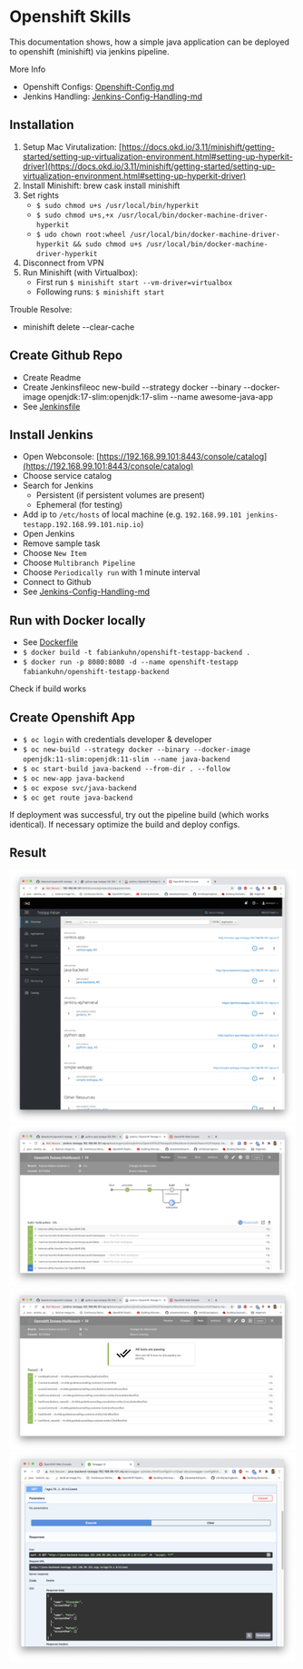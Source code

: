 # Openshift Skills
This documentation shows, how a simple java application can be deployed to openshift (minishift) via jenkins pipeline.

More Info
- Openshift Configs: [Openshift-Config.md](_docs/Openshift-Config.md)
- Jenkins Handling: [Jenkins-Config-Handling-md](_docs/Jenkins-Config-Handling.md)

## Installation
1. Setup Mac Virutalization: [https://docs.okd.io/3.11/minishift/getting-started/setting-up-virtualization-environment.html#setting-up-hyperkit-driver](https://docs.okd.io/3.11/minishift/getting-started/setting-up-virtualization-environment.html#setting-up-hyperkit-driver)
2. Install Minishift: brew cask install minishift
3. Set rights
	- `$ sudo chmod u+s /usr/local/bin/hyperkit`
	- `$ sudo chmod u+s,+x /usr/local/bin/docker-machine-driver-hyperkit`
	- `$ udo chown root:wheel /usr/local/bin/docker-machine-driver-hyperkit && sudo chmod u+s /usr/local/bin/docker-machine-driver-hyperkit`
4. Disconnect from VPN
5. Run Minishift (with Virtualbox): 
   - First run `$ minishift start --vm-driver=virtualbox` 
   - Following runs: `$ minishift start`
   
Trouble Resolve:
- minishift delete --clear-cache

## Create Github Repo
- Create Readme
- Create Jenkinsfileoc new-build --strategy docker --binary --docker-image openjdk:17-slim:openjdk:17-slim --name awesome-java-app
- See [Jenkinsfile](Jenkinsfile)

## Install Jenkins
- Open Webconsole: [https://192.168.99.101:8443/console/catalog](https://192.168.99.101:8443/console/catalog)
- Choose service catalog
- Search for Jenkins
    - Persistent (if persistent volumes are present)
    - Ephemeral (for testing)
- Add ip to `/etc/hosts` of local machine (e.g. `192.168.99.101 jenkins-testapp.192.168.99.101.nip.io`)
- Open Jenkins
- Remove sample task
- Choose `New Item`
- Choose `Multibranch Pipeline`
- Choose `Periodically run` with 1 minute interval
- Connect to Github
- See [Jenkins-Config-Handling-md](_docs/Jenkins-Config-Handling.md)

## Run with Docker locally
- See [Dockerfile](backend/Dockerfile)
- `$ docker build -t fabiankuhn/openshift-testapp-backend .`
- `$ docker run -p 8080:8080 -d --name openshift-testapp fabiankuhn/openshift-testapp-backend`

Check if build works

## Create Openshift App
- `$ oc login` with credentials developer & developer
- `$ oc new-build --strategy docker --binary --docker-image openjdk:11-slim:openjdk:11-slim --name java-backend`
- `$ oc start-build java-backend --from-dir . --follow`
- `$ oc new-app java-backend`
- `$ oc expose svc/java-backend`
- `$ oc get route java-backend`

If deployment was successful, try out the pipeline build (which works identical). If necessary optimize the build and deploy configs.

## Result
![Demo-1](_docs/Screenshot_demo-1.png)
![Demo-2](_docs/Screenshot_demo-2.png)
![Demo-3](_docs/Screenshot_demo-3.png)
![Demo-4](_docs/Screenshot_demo-4.png)
